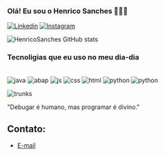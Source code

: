 
### Olá! Eu sou o Henrico Sanches 🙋🏻‍♂️

[![Linkedin](https://img.shields.io/badge/LinkedIn-0077B5?style=for-the-badge&logo=linkedin&logoColor=white)](https://www.linkedin.com/in/henrico-sanches-8841682b5/)
[![Instagram](https://img.shields.io/badge/Instagram-E4405F?style=for-the-badge&logo=instagram&logoColor=white)](https://www.instagram.com/ohenricogiamboni/?next=%2F)

![HenricoSanches GitHub stats](https://github-readme-stats.vercel.app/api?username=henricosanches&show_icons=true&theme=dracula)

### Tecnoligias que eu uso no meu dia-dia

<div style="display: inline_block"><br/>
  <img align=center alt="java" src="https://img.shields.io/badge/Java-ED8B00?style=for-the-badge&logo=openjdk&logoColor=white">
  <img align=center alt="abap" src="https://img.shields.io/badge/ABAP-00599C?style=for-the-badge"">
  <img align=center alt="js" src="https://img.shields.io/badge/JavaScript-F7DF1E?style=for-the-badge&logo=javascript&logoColor=black">
  <img align=center alt="css" src="https://img.shields.io/badge/CSS-239120?&style=for-the-badge&logo=css3&logoColor=white">
  <img align=center alt="html" src="https://img.shields.io/badge/HTML-239120?style=for-the-badge&logo=html5&logoColor=white">
  <img align=center alt="python" src="https://img.shields.io/badge/Python-3776AB?style=for-the-badge&logo=python&logoColor=white">
   <img align=center alt="python" src="https://img.shields.io/badge/Python-3776AB?style=for-the-badge&logo=python&logoColor=white">
  
  ![trunks](https://github.com/user-attachments/assets/8d0620dc-e5b8-4555-ba91-06c02802c717)

 
   
  

  "Debugar é humano, mas programar é divino."
  
  ## Contato:
  - [E-mail](henricosanches242@gmail.com)
